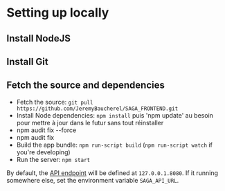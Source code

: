 
# Setting up locally

## Install NodeJS

## Install Git

## Fetch the source and dependencies

* Fetch the source: `git pull https://github.com/JeremyBaucherel/SAGA_FRONTEND.git`
* Install Node dependencies: `npm install` puis 'npm update' au besoin pour mettre à jour dans le futur sans tout réinstaller
* npm audit fix --force
* npm audit fix
* Build the app bundle: `npm run-script build` (`npm run-script watch` if you're developing)
* Run the server: `npm start`

By default, the [API endpoint](https://github.com/JeremyBaucherel/SAGA_BACKEND) will be defined at `127.0.0.1.8080`. If it running somewhere else, set the environment variable `SAGA_API_URL`.
